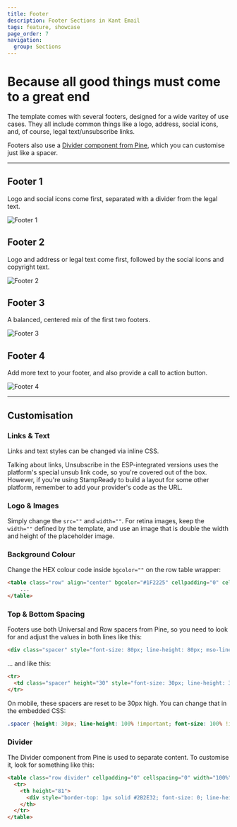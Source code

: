 ```yaml
---
title: Footer
description: Footer Sections in Kant Email
tags: feature, showcase
page_order: 7
navigation:
  group: Sections
---
```


# Because all good things must come to a great end

The template comes with several footers, designed for a wide varitey of use cases. They all include 
common things like a logo, address, social icons, and, of course, legal text/unsubscribe links.

Footers also use a [Divider component from Pine](https://docs.thememountain.com/pine/components/divider), which you can customise just like a spacer.

---

## Footer 1

Logo and social icons come first, separated with a divider from the legal text.

![Footer 1](/img/email/kant/sections/thumbs/footer-dark-1.jpg)

## Footer 2

Logo and address or legal text come first, followed by the social icons and copyright text.

![Footer 2](/img/email/kant/sections/thumbs/footer-dark-2.jpg)

## Footer 3

A balanced, centered mix of the first two footers.

![Footer 3](/img/email/kant/sections/thumbs/footer-dark-3.jpg)

## Footer 4

Add more text to your footer, and also provide a call to action button.

![Footer 4](/img/email/kant/sections/thumbs/footer-dark-4.jpg)

---

## Customisation

### Links & Text

Links and text styles can be changed via inline CSS.

Talking about links, Unsubscribe in the ESP-integrated versions uses the platform's special unsub link code, 
so you're covered out of the box. However, if you're using StampReady to build a layout for some other 
platform, remember to add your provider's code as the URL.

### Logo & Images

Simply change the `src=""` and `width=""`. For retina images, keep the `width=""` defined by the template, 
and use an image that is double the width and height of the placeholder image.

### Background Colour

Change the HEX colour code inside `bgcolor=""` on the row table wrapper:

```html
<table class="row" align="center" bgcolor="#1F2225" cellpadding="0" cellspacing="0">
    ...
</table>
```

### Top & Bottom Spacing

Footers use both Universal and Row spacers from Pine, so you need to look for and adjust the values in both lines like this:

```html
<div class="spacer" style="font-size: 80px; line-height: 80px; mso-line-height-rule: exactly;">&nbsp;</div>
```

... and like this:

```html
<tr>
  <td class="spacer" height="30" style="font-size: 30px; line-height: 30px; mso-line-height-rule: exactly;">&nbsp;</td>
</tr>
```

On mobile, these spacers are reset to be 30px high. You can change that in the embedded CSS:

```css
.spacer {height: 30px; line-height: 100% !important; font-size: 100% !important;}
```

### Divider

The Divider component from Pine is used to separate content. To customise it, look for something like this:

```html
<table class="row divider" cellpadding="0" cellspacing="0" width="100%">
  <tr>
    <th height="81">
      <div style="border-top: 1px solid #2B2E32; font-size: 0; line-height: 0; mso-line-height-rule: exactly;">&nbsp;</div>
    </th>
  </tr>
</table>
```
